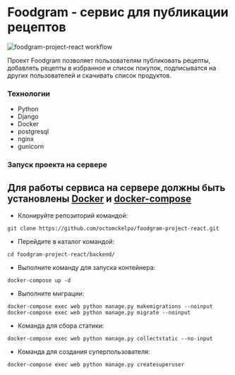 # Foodgram - сервис для публикации рецептов
![foodgram-project-react workflow](https://github.com/Octo-McKelpo/foodgram-project-react/actions/workflows/foodgram_workflow.yml/badge.svg)

Проект Foodgram позволяет пользователям публиковать рецепты, добавлять рецепты в избранное и список покупок, подписыватся на других пользователей и скачивать список продуктов.

### Технологии
- Python
- Django
- Docker
- postgresql
- nginx
- gunicorn

### Запуск проекта на сервере
## Для работы сервиса на сервере должны быть установлены [Docker](https://www.docker.com) и [docker-compose](https://docs.docker.com/compose/install/)
- Клонируйте репозиторий командой:
```
git clone https://github.com/octomckelpo/foodgram-project-react.git
``` 
- Перейдите в каталог командой:
```
cd foodgram-project-react/backend/
``` 
- Выполните команду для запуска контейнера:
```
docker-compose up -d
``` 
- Выполните миграции:
```
docker-compose exec web python manage.py makemigrations --noinput
docker-compose exec web python manage.py migrate --noinput
``` 
- Команда для сбора статики:
```
docker-compose exec web python manage.py collectstatic --no-input
``` 
- Команда для создания суперпользователя:
```
docker-compose exec web python manage.py createsuperuser
```
